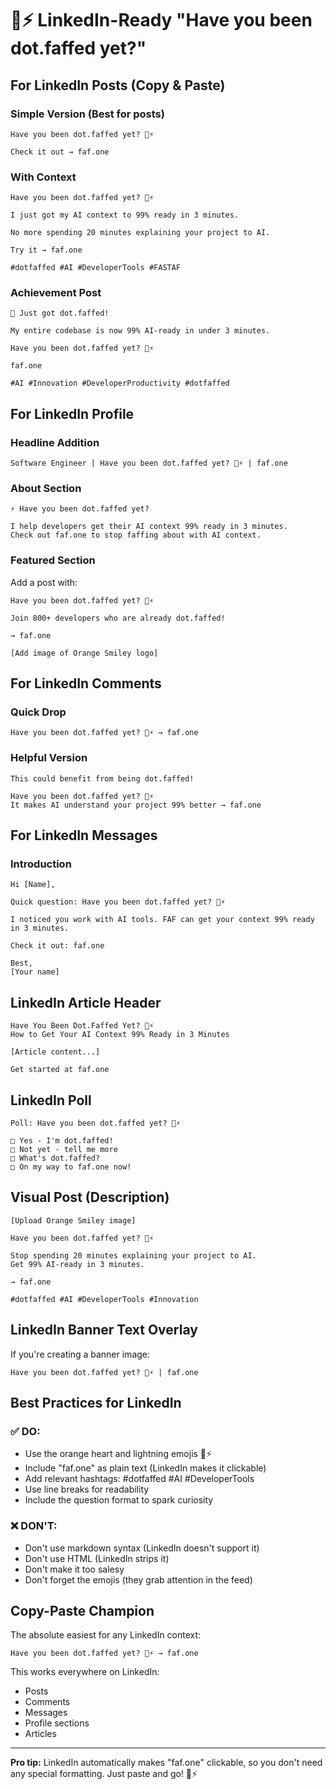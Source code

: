 # 🧡⚡️ LinkedIn-Ready "Have you been dot.faffed yet?"

## For LinkedIn Posts (Copy & Paste)

### Simple Version (Best for posts)
```
Have you been dot.faffed yet? 🧡⚡️

Check it out → faf.one
```

### With Context
```
Have you been dot.faffed yet? 🧡⚡️

I just got my AI context to 99% ready in 3 minutes.

No more spending 20 minutes explaining your project to AI.

Try it → faf.one

#dotfaffed #AI #DeveloperTools #FASTAF
```

### Achievement Post
```
🎉 Just got dot.faffed!

My entire codebase is now 99% AI-ready in under 3 minutes.

Have you been dot.faffed yet? 🧡⚡️

faf.one

#AI #Innovation #DeveloperProductivity #dotfaffed
```

## For LinkedIn Profile

### Headline Addition
```
Software Engineer | Have you been dot.faffed yet? 🧡⚡️ | faf.one
```

### About Section
```
⚡️ Have you been dot.faffed yet?

I help developers get their AI context 99% ready in 3 minutes.
Check out faf.one to stop faffing about with AI context.
```

### Featured Section
Add a post with:
```
Have you been dot.faffed yet? 🧡⚡️

Join 800+ developers who are already dot.faffed!

→ faf.one

[Add image of Orange Smiley logo]
```

## For LinkedIn Comments

### Quick Drop
```
Have you been dot.faffed yet? 🧡⚡️ → faf.one
```

### Helpful Version
```
This could benefit from being dot.faffed!

Have you been dot.faffed yet? 🧡⚡️
It makes AI understand your project 99% better → faf.one
```

## For LinkedIn Messages

### Introduction
```
Hi [Name],

Quick question: Have you been dot.faffed yet? 🧡⚡️

I noticed you work with AI tools. FAF can get your context 99% ready in 3 minutes.

Check it out: faf.one

Best,
[Your name]
```

## LinkedIn Article Header

```
Have You Been Dot.Faffed Yet? 🧡⚡️
How to Get Your AI Context 99% Ready in 3 Minutes

[Article content...]

Get started at faf.one
```

## LinkedIn Poll

```
Poll: Have you been dot.faffed yet? 🧡⚡️

□ Yes - I'm dot.faffed!
□ Not yet - tell me more
□ What's dot.faffed?
□ On my way to faf.one now!
```

## Visual Post (Description)

```
[Upload Orange Smiley image]

Have you been dot.faffed yet? 🧡⚡️

Stop spending 20 minutes explaining your project to AI.
Get 99% AI-ready in 3 minutes.

→ faf.one

#dotfaffed #AI #DeveloperTools #Innovation
```

## LinkedIn Banner Text Overlay
If you're creating a banner image:
```
Have you been dot.faffed yet? 🧡⚡️ | faf.one
```

## Best Practices for LinkedIn

### ✅ DO:
- Use the orange heart and lightning emojis 🧡⚡️
- Include "faf.one" as plain text (LinkedIn makes it clickable)
- Add relevant hashtags: #dotfaffed #AI #DeveloperTools
- Use line breaks for readability
- Include the question format to spark curiosity

### ❌ DON'T:
- Don't use markdown syntax (LinkedIn doesn't support it)
- Don't use HTML (LinkedIn strips it)
- Don't make it too salesy
- Don't forget the emojis (they grab attention in the feed)

## Copy-Paste Champion

The absolute easiest for any LinkedIn context:
```
Have you been dot.faffed yet? 🧡⚡️ → faf.one
```

This works everywhere on LinkedIn:
- Posts
- Comments
- Messages
- Profile sections
- Articles

---

**Pro tip:** LinkedIn automatically makes "faf.one" clickable, so you don't need any special formatting. Just paste and go! 🧡⚡️